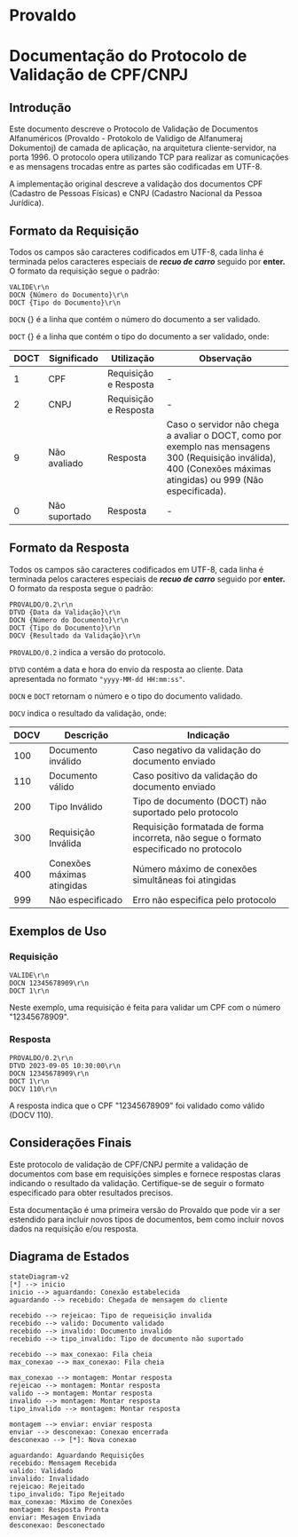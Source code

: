 # Provaldo

# Documentação do Protocolo de Validação de CPF/CNPJ

## Introdução

Este documento descreve o Protocolo de Validação de Documentos Alfanuméricos (Provaldo - Protokolo de Validigo de Alfanumeraj Dokumentoj) de camada de aplicação, na arquitetura cliente-servidor, na porta 1996. O protocolo opera utilizando TCP para realizar as comunicações e as mensagens trocadas entre as partes são codificadas em UTF-8.

A implementação original descreve a validação dos documentos CPF (Cadastro de Pessoas Físicas) e CNPJ (Cadastro Nacional da Pessoa Jurídica).

## Formato da Requisição

Todos os campos são caracteres codificados em UTF-8, cada linha é terminada pelos caracteres especiais de *****recuo de carro***** seguido por ******enter.****** O formato da requisição segue o padrão:

```
VALIDE\r\n
DOCN {Número do Documento}\r\n
DOCT {Tipo do Documento}\r\n

```

`DOCN` {} é a linha que contém o número do documento a ser validado.

`DOCT` {} é a linha que contém o tipo do documento a ser validado, onde:

| DOCT | Significado | Utilização | Observação |
| --- | --- | --- | --- |
| 1 | CPF | Requisição e Resposta | - |
| 2 | CNPJ | Requisição e Resposta | - |
| 9 | Não avaliado | Resposta | Caso o servidor não chega a avaliar o DOCT, como por exemplo nas mensagens 300 (Requisição inválida), 400 (Conexões máximas atingidas) ou 999 (Não especificada). |
| 0 | Não suportado | Resposta | -  |

## Formato da Resposta

Todos os campos são caracteres codificados em UTF-8, cada linha é terminada pelos caracteres especiais de *****recuo de carro***** seguido por ******enter.****** O formato da resposta segue o padrão:

```
PROVALDO/0.2\r\n
DTVD {Data da Validação}\r\n
DOCN {Número do Documento}\r\n
DOCT {Tipo do Documento}\r\n
DOCV {Resultado da Validação}\r\n

```

`PROVALDO/0.2` indica a versão do protocolo.

`DTVD` contém a data e hora do envio da resposta ao cliente. Data apresentada no formato `"yyyy-MM-dd HH:mm:ss"`. 

`DOCN` e `DOCT` retornam o número e o tipo do documento validado.

`DOCV` indica o resultado da validação, onde:

| DOCV | Descrição | Indicação |
| --- | --- | --- |
| 100 | Documento inválido | Caso negativo da validação do documento enviado |
| 110 | Documento válido | Caso positivo da validação do documento enviado |
| 200 | Tipo Inválido | Tipo de documento (DOCT) não suportado pelo protocolo |
| 300 | Requisição Inválida | Requisição formatada de forma incorreta, não segue o formato especificado no protocolo |
| 400 | Conexões máximas atingidas | Número máximo de conexões simultâneas foi atingidas |
| 999 | Não especificado | Erro não especifica pelo protocolo |

## Exemplos de Uso

### Requisição

```
VALIDE\r\n
DOCN 12345678909\r\n
DOCT 1\r\n
```

Neste exemplo, uma requisição é feita para validar um CPF com o número "12345678909".

### Resposta

```
PROVALDO/0.2\r\n
DTVD 2023-09-05 10:30:00\r\n
DOCN 12345678909\r\n
DOCT 1\r\n
DOCV 110\r\n
```

A resposta indica que o CPF "12345678909" foi validado como válido (DOCV 110).

## Considerações Finais

Este protocolo de validação de CPF/CNPJ permite a validação de documentos com base em requisições simples e fornece respostas claras indicando o resultado da validação. Certifique-se de seguir o formato especificado para obter resultados precisos.

Esta documentação é uma primeira versão do Provaldo que pode vir a ser estendido para incluir novos tipos de documentos, bem como incluir novos dados na requisição e/ou resposta.

## Diagrama de Estados

```mermaid
stateDiagram-v2
[*] --> inicio
inicio --> aguardando: Conexão estabelecida
aguardando --> recebido: Chegada de mensagem do cliente

recebido --> rejeicao: Tipo de requeisição invalida
recebido --> valido: Documento validado
recebido --> invalido: Documento invalido
recebido --> tipo_invalido: Tipo de documento não suportado

recebido --> max_conexao: Fila cheia
max_conexao --> max_conexao: Fila cheia

max_conexao --> montagem: Montar resposta
rejeicao --> montagem: Montar resposta
valido --> montagem: Montar resposta
invalido --> montagem: Montar resposta
tipo_invalido --> montagem: Montar resposta

montagem --> enviar: enviar resposta
enviar --> desconexao: Conexao encerrada
desconexao --> [*]: Nova conexao

aguardando: Aguardando Requisições
recebido: Mensagem Recebida
valido: Validado
invalido: Invalidado
rejeicao: Rejeitado
tipo_invalido: Tipo Rejeitado
max_conexao: Máximo de Conexões
montagem: Resposta Pronta
enviar: Mesagem Enviada
desconexao: Desconectado
```
